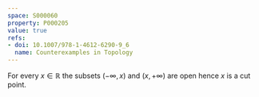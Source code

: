 ```yaml
---
space: S000060
property: P000205
value: true
refs:
- doi: 10.1007/978-1-4612-6290-9_6
  name: Counterexamples in Topology
---
```


For every $x\in\mathbb R$ the subsets $(-\infty,x)$ and $(x,+\infty)$ are open hence $x$ is a cut point.

